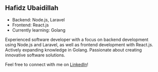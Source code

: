 ## Hafidz Ubaidillah

- Backend: Node.js, Laravel
- Frontend: React.js
- Currently learning: Golang

Experienced software developer with a focus on backend development using Node.js and Laravel, as well as frontend development with React.js. Actively expanding knowledge in Golang. Passionate about creating innovative software solutions.

Feel free to connect with me on [LinkedIn](https://www.linkedin.com/in/hafidz-ubaidillah-853b17130/)!

